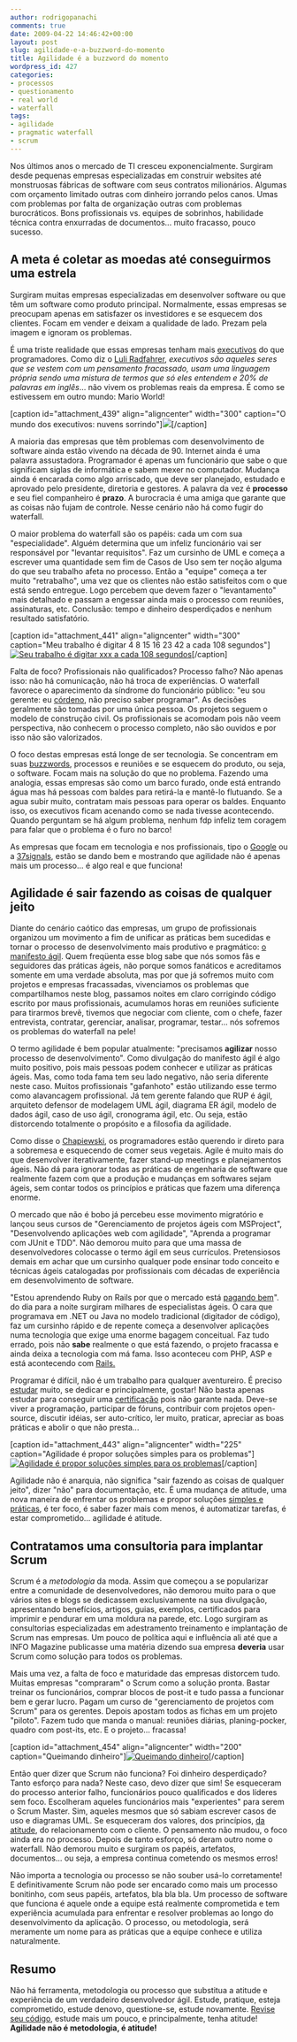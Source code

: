 ```yaml
---
author: rodrigopanachi
comments: true
date: 2009-04-22 14:46:42+00:00
layout: post
slug: agilidade-e-a-buzzword-do-momento
title: Agilidade é a buzzword do momento
wordpress_id: 427
categories:
- processos
- questionamento
- real world
- waterfall
tags:
- agilidade
- pragmatic waterfall
- scrum
---
```


Nos últimos anos o mercado de TI cresceu exponencialmente. Surgiram desde pequenas empresas especializadas em construir websites até monstruosas fábricas de software com seus contratos milionários. Algumas com orçamento limitado outras com dinheiro jorrando pelos canos. Umas com problemas por falta de organização outras com problemas burocráticos. Bons profissionais vs. equipes de sobrinhos, habilidade técnica contra enxurradas de documentos... muito fracasso, pouco sucesso.


## A meta é coletar as moedas até conseguirmos uma estrela


Surgiram muitas empresas especializadas em desenvolver software ou que têm um software como produto principal. Normalmente, essas empresas se preocupam apenas em satisfazer os investidores e se esquecem dos clientes. Focam em vender e deixam a qualidade de lado. Prezam pela imagem e ignoram os problemas.

É uma triste realidade que essas empresas tenham mais [executivos](http://www.youtube.com/watch?v=R47Xe8kVrv0) do que programadores. Como diz o [Luli Radfahrer](http://www.luli.com.br/), _executivos são aqueles seres que se vestem com um pensamento fracassado, usam uma linguagem própria sendo uma mistura de termos que só eles entendem e 20% de palavras em inglês_... não vivem os problemas reais da empresa. É como se estivessem em outro mundo: Mario World!

[caption id="attachment_439" align="aligncenter" width="300" caption="O mundo dos executivos: nuvens sorrindo"][![](http://1up4dev.org/wp-content/uploads/2009/04/marioland-clean-300x188.jpg)](http://1up4dev.org/wp-content/uploads/2009/04/marioland-clean.jpg)[/caption]

A maioria das empresas que têm problemas com desenvolvimento de software ainda estão vivendo na década de 90. Internet ainda é uma palavra assustadora. Programador é apenas um funcionário que sabe o que significam siglas de informática e sabem mexer no computador. Mudança ainda é encarada como algo arriscado, que deve ser planejado, estudado e aprovado pelo presidente, diretoria e gestores. A palavra da vez é **processo** e seu fiel companheiro é **prazo**. A burocracia é uma amiga que garante que as coisas não fujam de controle. Nesse cenário não há como fugir do waterfall.

O maior problema do waterfall são os papéis: cada um com sua "especialidade". Alguém determina que um infeliz funcionário vai ser responsável por "levantar requisitos". Faz um cursinho de UML e começa a escrever uma quantidade sem fim de Casos de Uso sem ter noção alguma do que seu trabalho afeta no processo. Então a "equipe" começa a ter muito "retrabalho", uma vez que os clientes não estão satisfeitos com o que está sendo entregue. Logo percebem que devem fazer o "levantamento" mais detalhado e passam a engessar ainda mais o processo com reuniões, assinaturas, etc. Conclusão: tempo e dinheiro desperdiçados e nenhum resultado satisfatório.

[caption id="attachment_441" align="aligncenter" width="300" caption="Meu trabalho é digitar 4 8 15 16 23 42 a cada 108 segundos"][![Seu trabalho é digitar xxx a cada 108 segundos](http://1up4dev.org/wp-content/uploads/2009/04/lost_hatch_locke-300x199.jpg)](http://1up4dev.org/wp-content/uploads/2009/04/lost_hatch_locke.jpg)[/caption]

Falta de foco? Profissionais não qualificados? Processo falho? Não apenas isso: não há comunicação, não há troca de experiências. O waterfall favorece o aparecimento da síndrome do funcionário público: "eu sou gerente: eu [córdeno](http://www.youtube.com/watch?v=R47Xe8kVrv0), não preciso saber programar". As decisões geralmente são tomadas por uma única pessoa. Os projetos seguem o modelo de construção civil. Os profissionais se acomodam pois não veem perspectiva, não conhecem o processo completo, não são ouvidos e por isso não são valorizados.

O foco destas empresas está longe de ser tecnologia. Se concentram em suas [buzzwords](http://migre.me/rwD), processos e reuniões e se esquecem do produto, ou seja, o software. Focam mais na solução do que no problema. Fazendo uma analogia, essas empresas são como um barco furado, onde está entrando água mas há pessoas com baldes para retirá-la e mantê-lo flutuando. Se a agua subir muito, contratam mais pessoas para operar os baldes. Enquanto isso, os executivos ficam acenando como se nada tivesse acontecendo. Quando perguntam se há algum problema, nenhum fdp infeliz tem coragem para falar que o problema é o furo no barco!

As empresas que focam em tecnologia e nos profissionais, tipo o [Google](http://lmgtfy.com/?q=empresas+que+investem+em+tecnologia) ou a [37signals](http://37signals.com/), estão se dando bem e mostrando que agilidade não é apenas mais um processo... é algo real e que funciona!


## Agilidade é sair fazendo as coisas de qualquer jeito


Diante do cenário caótico das empresas, um grupo de profissionais organizou um movimento a fim de unificar as práticas bem sucedidas e tornar o processo de desenvolvimento mais produtivo e pragmático: [o manifesto ágil](http://agilemanifesto.org/). Quem freqüenta esse blog sabe que nós somos fãs e seguidores das práticas ágeis, não porque somos fanáticos e acreditamos somente em uma verdade absoluta, mas por que já sofremos muito com projetos e empresas fracassadas, vivenciamos os problemas que compartilhamos neste blog, passamos noites em claro corrigindo código escrito por maus profissionais, acumulamos horas em reuniões suficiente para tirarmos brevê, tivemos que negociar com cliente, com o chefe, fazer entrevista, contratar, gerenciar, analisar, programar, testar... nós sofremos os problemas do waterfall na pele!

O termo agilidade é bem popular atualmente: "precisamos **agilizar** nosso processo de desenvolvimento". Como divulgação do manifesto ágil é algo muito positivo, pois mais pessoas podem conhecer e utilizar as práticas ágeis. Mas, como toda fama tem seu lado negativo, não seria diferente neste caso. Muitos profissionais "gafanhoto" estão utilizando esse termo como alavancagem profissional. Já tem gerente falando que RUP é ágil, arquiteto defensor de modelagem UML ágil, diagrama ER ágil, modelo de dados ágil, caso de uso ágil, cronograma ágil, etc. Ou seja, estão distorcendo totalmente o propósito e a filosofia da agilidade.

Como disse o [Chapiewski](http://gc.blog.br/2008/11/22/agile-indo-para-o-buraco/), os programadores estão querendo ir direto para a sobremesa e esquecendo de comer seus vegetais. Agile é muito mais do que desenvolver iterativamente, fazer stand-up meetings e planejamentos ágeis. Não dá para ignorar todas as práticas de engenharia de software que realmente fazem com que a produção e mudanças em softwares sejam ágeis, sem contar todos os princípios e práticas que fazem uma diferença enorme.

O mercado que não é bobo já percebeu esse movimento migratório e lançou seus cursos de "Gerenciamento de projetos ágeis com MSProject", "Desenvolvendo aplicações web com agilidade", "Aprenda a programar com JUnit e TDD". Não demorou muito para que uma massa de desenvolvedores colocasse o termo ágil em seus currículos. Pretensiosos demais em achar que um cursinho qualquer pode ensinar todo conceito e técnicas ágeis catalogadas por profissionais com décadas de experiência em desenvolvimento de software.

"Estou aprendendo Ruby on Rails por que o mercado está [pagando bem](http://gc.blog.br/2009/02/15/plano-de-cargos-e-salarios/)". do dia para a noite surgiram milhares de especialistas ágeis. O cara que programava em .NET ou Java no modelo tradicional (digitador de código), faz um cursinho rápido e de repente começa a desenvolver aplicações numa tecnologia que exige uma enorme bagagem conceitual. Faz tudo errado, pois não **sabe** realmente o que está fazendo, o projeto fracassa e ainda deixa a tecnologia com má fama. Isso aconteceu com PHP, ASP e está acontecendo com [Rails.](http://www.mouseoverstudio.com/blog/2009/04/08/nao-deixa-o-mar-te-engolir/)

Programar é difícil, não é um trabalho para qualquer aventureiro. É preciso [estudar](http://akitaonrails.com/2009/04/17/off-topic-devo-fazer-faculdade) muito, se dedicar e principalmente, gostar! Não basta apenas estudar para conseguir uma [certificação](http://www.nomedojogo.com/2009/02/17/um-modelo-de-maturidade-para-projetos-rails-e-pratico/) pois não garante nada. Deve-se viver a programação, participar de fóruns, contribuir com projetos open-source, discutir idéias, ser auto-crítico, ler muito, praticar, apreciar as boas práticas e abolir o que não presta...

[caption id="attachment_443" align="aligncenter" width="225" caption="Agilidade é propor soluções simples para os problemas"][![Agilidade é propor soluções simples para os problemas](http://1up4dev.org/wp-content/uploads/2009/04/controle-wii-remote-225x300.jpg)](http://1up4dev.org/wp-content/uploads/2009/04/controle-wii-remote.jpg)[/caption]

Agilidade não é anarquia, não significa "sair fazendo as coisas de qualquer jeito", dizer "não" para documentação, etc. É uma mudança de atitude, uma nova maneira de enfrentar os problemas e propor soluções [simples e práticas](http://blog.aspercom.com.br/2008/07/21/hierarquias-sao-inteligentes-nas-pontas/), é ter foco, é saber fazer mais com menos, é automatizar tarefas, é estar comprometido... agilidade é atitude.


## Contratamos uma consultoria para implantar Scrum


Scrum é a _metodologia_ da moda. Assim que começou a se popularizar entre a comunidade de desenvolvedores, não demorou muito para o que vários sites e blogs se dedicassem exclusivamente na sua divulgação, apresentando benefícios, artigos, guias, exemplos, certificados para imprimir e pendurar em uma moldura na parede, etc. Logo surgiram as consultorias especializadas em adestramento treinamento e implantação de Scrum nas empresas. Um pouco de política aqui e influência ali até que a INFO Magazine publicasse uma matéria dizendo sua empresa **deveria** usar Scrum como solução para todos os problemas.

Mais uma vez, a falta de foco e maturidade das empresas distorcem tudo. Muitas empresas "compraram" o Scrum como a solução pronta. Bastar treinar os funcionários, comprar blocos de post-it e tudo passa a funcionar bem e gerar lucro. Pagam um curso de "gerenciamento de projetos com Scrum" para os gerentes. Depois apostam todos as fichas em um projeto "piloto". Fazem tudo que manda o manual: reuniões diárias, planing-pocker, quadro com post-its, etc. E o projeto... fracassa!

[caption id="attachment_454" align="aligncenter" width="200" caption="Queimando dinheiro"][![Queimando dinheiro](http://1up4dev.org/wp-content/uploads/2009/04/burning_money.jpg)](http://1up4dev.org/wp-content/uploads/2009/04/burning_money.jpg)[/caption]

Então quer dizer que Scrum não funciona? Foi dinheiro desperdiçado? Tanto esforço para nada? Neste caso, devo dizer que sim! Se esqueceram do processo anterior falho, funcionários pouco qualificados e dos líderes sem foco. Escolheram aqueles funcionários mais "experientes" para serem o Scrum Master. Sim, aqueles mesmos que só sabiam escrever casos de uso e diagramas UML. Se esqueceram dos valores, dos princípios, [da atitude](http://rogerioalcantara.blogspot.com/2009/04/ah-entao-vc-usa-scrum.html), do relacionamento com o cliente. O pensamento não mudou, o foco ainda era no processo. Depois de tanto esforço, só deram outro nome o waterfall. Não demorou muito e surgiram os papéis, artefatos, documentos... ou seja, a empresa continua cometendo os mesmos erros!

Não importa a tecnologia ou processo se não souber usá-lo corretamente! E definitivamente Scrum não pode ser encarado como mais um processo bonitinho, com seus papéis, artefatos, bla bla bla. Um processo de software que funciona é aquele onde a equipe está realmente comprometida e tem experiência acumulada para enfrentar e resolver problemas ao longo do desenvolvimento da aplicação. O processo, ou metodologia, será meramente um nome para as práticas que a equipe conhece e utiliza naturalmente.


## Resumo


Não há ferramenta, metodologia ou processo que substitua a atitude e experiência de um verdadeiro desenvolvedor ágil. Estude, pratique, esteja comprometido, estude denovo, questione-se, estude novamente. [Revise seu código](http://smartic.us/2008/09/09/10-things-you-could-be-doing-to-your-code-right-now/), estude mais um pouco, e principalmente, tenha atitude! **Agilidade não é metodologia, é atitude!**
